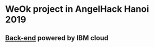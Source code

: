 # WeOk project in AngelHack Hanoi 2019 

## [Back-end](https://github.com/ducga1998/WeOKBackend) powered by IBM cloud 

